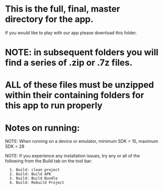 # This is the full, final, master directory for the app. 

If you would like to play with our app please download this folder.

# NOTE: in subsequent folders you will find a series of .zip or .7z files. 
# ALL of these files must be unzipped within their containing folders for this app to run properly




# Notes on running:

NOTE: When running on a device or emulator, minimum SDK = 15, maximum SDK = 28

NOTE: If you experience any installation issues, try any or all of the following from the Build tab on the tool bar:

      1. Build: clean project
      2. Build: Build APK
      3. Build: Build Bundle
      4. Build: Rebuild Project
